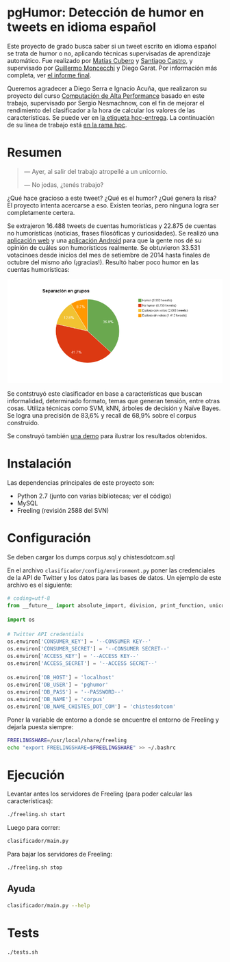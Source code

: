 # pgHumor: Detección de humor en tweets en idioma español

Este proyecto de grado busca saber si un tweet escrito en idioma español se trata de humor o no, aplicando técnicas supervisadas de aprendizaje automático. Fue realizado por [Matías Cubero](https://github.com/matu1104) y [Santiago Castro](https://github.com/bryant1410), y supervisado por [Guillermo Moncecchi](https://github.com/gmonce) y Diego Garat. Por información más completa, ver [el informe final](InformeV3.4.pdf).

Queremos agradecer a Diego Serra e Ignacio Acuña, que realizaron su proyecto del curso [Computación de Alta Performance](https://www.fing.edu.uy/inco/cursos/hpc) basado en este trabajo, supervisado por Sergio Nesmachnow, con el fin de mejorar el rendimiento del clasificador a la hora de calcular los valores de las características. Se puede ver en [la etiqueta hpc-entrega](https://github.com/pln-fing-udelar/pghumor/tree/hpc-entrega). La continuación de su línea de trabajo está [en la rama hpc](https://github.com/pln-fing-udelar/pghumor/tree/hpc).

# Resumen

> — Ayer, al salir del trabajo atropellé a un unicornio.
>
> — No jodas, ¿tenés trabajo?

¿Qué hace gracioso a este tweet? ¿Qué es el humor? ¿Qué genera la risa? El proyecto intenta acercarse a eso. Existen teorías, pero ninguna logra ser completamente certera.

Se extrajeron 16.488 tweets de cuentas humorísticas y 22.875 de cuentas no humorísticas (noticias, frases filosóficas y curiosidades). Se realizó una [aplicación web](https://github.com/pln-fing-udelar/pghumor-clasificahumor) y una [aplicación Android](https://github.com/pln-fing-udelar/pghumor-clasificahumor-android) para que la gente nos dé su opinión de cuáles son humorísticos realmente. Se obtuvieron 33.531 votacinoes desde inicios del mes de setiembre de 2014 hasta finales de octubre del mismo año (¡gracias!). Resultó haber poco humor en las cuentas humorísticas:

![Proporciones de humor según la gente](grupos.png)

Se contstruyó este clasificador en base a características que buscan informalidad, determinado formato, temas que generan tensión, entre otras cosas. Utiliza técnicas como SVM, kNN, árboles de decisión y Naïve Bayes. Se logra una precisión de 83,6% y recall de 68,9% sobre el corpus construido.

Se construyó también [una demo](https://github.com/pln-fing-udelar/pghumor-demo) para ilustrar los resultados obtenidos.

# Instalación

Las dependencias principales de este proyecto son:

* Python 2.7 (junto con varias bibliotecas; ver el código)
* MySQL
* Freeling (revisión 2588 del SVN)

# Configuración

Se deben cargar los dumps corpus.sql y chistesdotcom.sql

En el archivo `clasificador/config/environment.py` poner las credenciales de la API de Twitter y los datos para las bases de datos. Un ejemplo de este archivo es el siguiente:

```python
# coding=utf-8
from __future__ import absolute_import, division, print_function, unicode_literals

import os

# Twitter API credentials
os.environ['CONSUMER_KEY'] = '--CONSUMER KEY--'
os.environ['CONSUMER_SECRET'] = '--CONSUMER SECRET--'
os.environ['ACCESS_KEY'] = '--ACCESS KEY--'
os.environ['ACCESS_SECRET'] = '--ACCESS SECRET--'

os.environ['DB_HOST'] = 'localhost'
os.environ['DB_USER'] = 'pghumor'
os.environ['DB_PASS'] = '--PASSWORD--'
os.environ['DB_NAME'] = 'corpus'
os.environ['DB_NAME_CHISTES_DOT_COM'] = 'chistesdotcom'
```

Poner la variable de entorno a donde se encuentre el entorno de Freeling y dejarla puesta siempre:

```bash
FREELINGSHARE=/usr/local/share/freeling
echo "export FREELINGSHARE=$FREELINGSHARE" >> ~/.bashrc
```

# Ejecución

Levantar antes los servidores de Freeling (para poder calcular las características):

```bash
./freeling.sh start
```

Luego para correr:

```bash
clasificador/main.py
```

Para bajar los servidores de Freeling:

```bash
./freeling.sh stop
```

## Ayuda

```bash
clasificador/main.py --help
```

# Tests

```bash
./tests.sh
```

